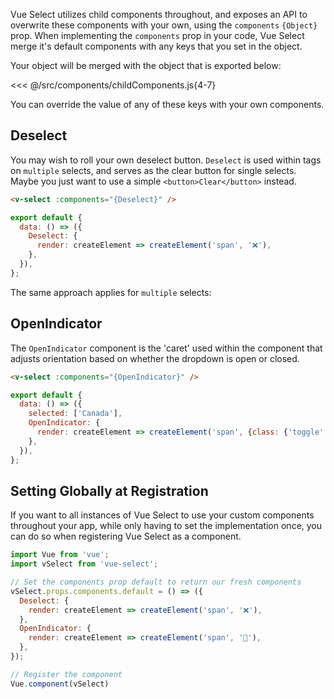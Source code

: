 Vue Select utilizes child components throughout, and exposes an API to overwrite these components 
with your own, using the `components` `{Object}` prop. When implementing the `components` prop in 
your code, Vue Select merge it's default components with any keys that you set in the object.

Your object will be merged with the object that is exported below:
                   
<<< @/src/components/childComponents.js{4-7}

You can override the value of any of these keys with your own components.

## Deselect <Badge text="v3.1.0+" />

You may wish to roll your own deselect button. `Deselect` is used within tags on 
`multiple` selects, and serves as the clear button for single selects. Maybe you just want to use
a simple `<button>Clear</button>` instead.

```html
<v-select :components="{Deselect}" />
``` 

```js
export default {
  data: () => ({
    Deselect: {
      render: createElement => createElement('span', '❌'),
    },
  }),
};
```

  <ClearButtonOverride />

The same approach applies for `multiple` selects:

<MultipleClearButtonOverride />

## OpenIndicator  <Badge text="v3.1.0+" />

The `OpenIndicator` component is the 'caret' used within the component that adjusts orientation
based on whether the dropdown is open or closed.

```html
<v-select :components="{OpenIndicator}" />
```
```js
export default {
  data: () => ({
    selected: ['Canada'],
    OpenIndicator: {
      render: createElement => createElement('span', {class: {'toggle': true}}),
    },
  }),
};
```

<OpenIndicatorOverride />

## Setting Globally at Registration

If you want to all instances of Vue Select to use your custom components throughout your app, while
only having to set the implementation once, you can do so when registering Vue Select as a component.

```js
import Vue from 'vue';
import vSelect from 'vue-select';

// Set the components prop default to return our fresh components 
vSelect.props.components.default = () => ({
  Deselect: {
    render: createElement => createElement('span', '❌'),
  },
  OpenIndicator: {
    render: createElement => createElement('span', '🔽'),
  },
});

// Register the component
Vue.component(vSelect)
```

<CustomComponentRegistration />

